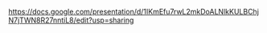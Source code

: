 https://docs.google.com/presentation/d/1IKmEfu7rwL2mkDoALNlkKULBChjN7jTWN8R27nntiL8/edit?usp=sharing
